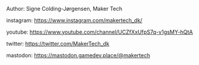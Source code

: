 Author: Signe Colding-Jørgensen, Maker Tech


instagram: https://www.instagram.com/makertech_dk/

youtube: https://www.youtube.com/channel/UCZfXxUfpS7q-v1gsMY-hQtA

twitter: https://twitter.com/MakerTech_dk

mastodon: https://mastodon.gamedev.place/@makertech
